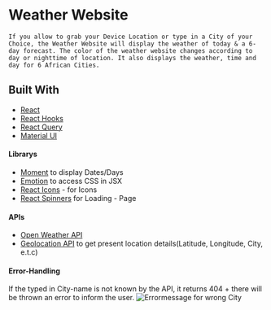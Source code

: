 # Weather Website

    If you allow to grab your Device Location or type in a City of your Choice, the Weather Website will display the weather of today & a 6-day forecast. The color of the weather website changes according to day or nighttime of location. It also displays the weather, time and day for 6 African Cities.


## Built With 

- [React](https://reactjs.org/)
- [React Hooks](https://reactjs.org/)
- [React Query](https://reactjs.org/)
- [Material UI](https://mui.com/material-ui/)

#### Librarys

- [Moment](https://www.npmjs.com/package/react-moment) to display Dates/Days
- [Emotion](https://emotion.sh/docs/introduction) to access CSS in JSX
- [React Icons](https://react-icons.github.io) - for Icons
- [React Spinners](https://www.npmjs.com/package/react-spinners) for Loading - Page

#### APIs

- [Open Weather API](https://openweathermap.org/api)
- [Geolocation API](https://ipapi.co/json/) to get present location details(Latitude, Longitude, City, e.t.c)

#### Error-Handling

If the typed in City-name is not known by the API, it returns 404 + there will be thrown an error to inform the user.
![Errormessage for wrong City]()



